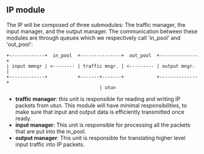 

## IP module

The IP will be composed of three submodules: The traffic manager, the input manager, and the output manager. The communication between these modules are through queues which we respectively call 'in_pool' and 'out_pool':

    +-------------+  in_pool  +---------------+  out_pool  +--------------+
    | input mmngr | <-------- | traffic mngr. | <--------- | output mngr. |
    +-------------+           +-------+-------+            +--------------+
                                      | utun

* **traffic manager**: this unit is responsible for reading and writing IP packets from *utun*. This module will have minimal responsibilities, to make sure that input and output data is efficiently transmitted once ready.
* **input manager**: This unit is responsible for processing all the packets that are put into the in_pool.
* **output manager**: This unit is responsible for translating higher level input traffic into IP packets.
